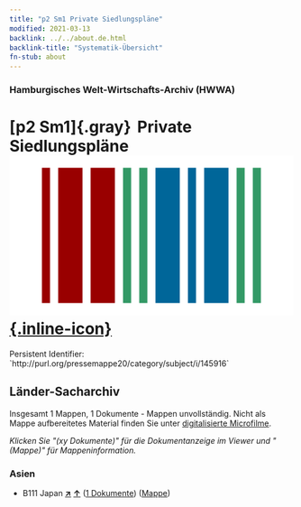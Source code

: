 ```yaml
---
title: "p2 Sm1 Private Siedlungspläne"
modified: 2021-03-13
backlink: ../../about.de.html
backlink-title: "Systematik-Übersicht"
fn-stub: about
---
```


### Hamburgisches Welt-Wirtschafts-Archiv (HWWA)

# [p2 Sm1]{.gray}&#8201; Private Siedlungspläne &#160; [![Wikidata](/images/Wikidata-logo.svg "Wikidata"){.inline-icon}](http://www.wikidata.org/entity/Q104711345)

<div class="hint">Persistent Identifier: `http://purl.org/pressemappe20/category/subject/i/145916`</div>







## Länder-Sacharchiv




Insgesamt 1 Mappen, 1 Dokumente - Mappen unvollständig.
Nicht als Mappe aufbereitetes Material finden Sie unter [digitalisierte Microfilme](/film/h1_sh.de.html).

_Klicken Sie "(xy Dokumente)" für die Dokumentanzeige im Viewer und "(Mappe)" für Mappeninformation._




### Asien

- B111 Japan [**&nearr;**](../../../geo/i/141272/about.de.html "Japan (alle Mappen)") [**&uarr;**](../../../geo/about.de.html#B111 "Ländersystematik") (<a href="https://pm20.zbw.eu/iiifview/folder/sh/141272,145916" title="über: Japan : Private Siedlungspläne" target="_blank">1 Dokumente</a>) ([Mappe](../../../../folder/sh/1412xx/141272/1459xx/145916/about.de.html))








